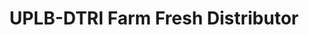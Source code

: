 ---
title: "UPLB-DTRI Farm Fresh Distributor"
url: /quezon-city/uplb-dtri-farm-fresh-distributor/
shop: Milch
---